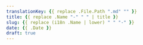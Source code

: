 ```yaml
---
translationKey: {{ replace .File.Path ".md" "" }}
title: {{ replace .Name "-" " " | title }}
slug: {{ replace (i18n .Name | lower) " " "-" }}
date: {{ .Date }}
draft: true
---
```


